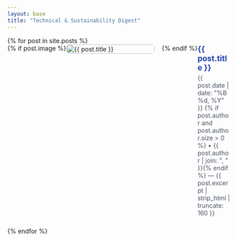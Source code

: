 ```yaml
---
layout: base
title: "Technical & Sustainability Digest"
---
```


<div class="posts-container">
{% for post in site.posts %}
  <div class="post-item" style="display:flex; flex-wrap:wrap; margin-bottom:1.5rem; align-items:flex-start;">
    {% if post.image %}
    <a href="{{ post.url | relative_url }}" style="flex:0 0 200px; margin-right:1rem; margin-bottom:0.5rem;">
      <img src="{{ post.image | relative_url }}" alt="{{ post.title }}" loading="lazy" style="width:100%; height:auto; object-fit:cover; border-radius:6px;">
    </a>
    {% endif %}
    <div class="post-text" style="flex:1 1 0; min-width:0;">
      <a href="{{ post.url | relative_url }}" style="font-weight:bold; font-size:1.1rem; color:#1e40af; text-decoration:none;">
        {{ post.title }}
      </a>
      <div style="font-size:0.875rem; color:#4b5563; margin-top:0.25rem;">
        {{ post.date | date: "%B %d, %Y" }}
        {% if post.author and post.author.size > 0 %} • {{ post.author | join: ", " }}{% endif %}
        — {{ post.excerpt | strip_html | truncate: 160 }}
      </div>
    </div>
  </div>
{% endfor %}
</div>

<style>
@media (max-width: 640px) {
  .post-item {
    flex-direction: column;
  }
  .post-item a img {
    margin-right: 0;
    margin-bottom: 0.5rem;
    width: 100%;
  }
}
</style>
